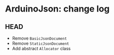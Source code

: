 ArduinoJson: change log
=======================

HEAD
----

* Remove `BasicJsonDocument`
* Remove `StaticJsonDocument`
* Add abstract `Allocator` class
